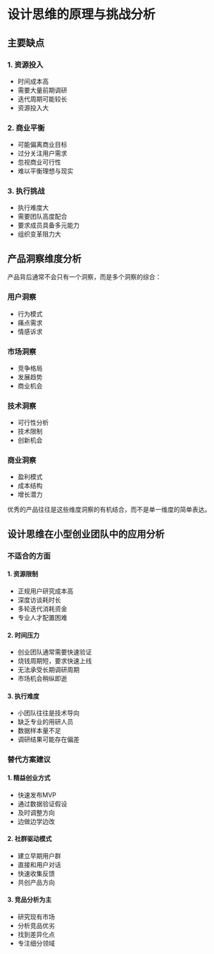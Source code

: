 # 设计思维的原理与挑战分析

## 主要缺点

### 1. 资源投入
- 时间成本高
- 需要大量前期调研
- 迭代周期可能较长
- 资源投入大

### 2. 商业平衡
- 可能偏离商业目标
- 过分关注用户需求
- 忽视商业可行性
- 难以平衡理想与现实

### 3. 执行挑战
- 执行难度大
- 需要团队高度配合
- 要求成员具备多元能力
- 组织变革阻力大

## 产品洞察维度分析

产品背后通常不会只有一个洞察，而是多个洞察的综合：

### 用户洞察
- 行为模式
- 痛点需求
- 情感诉求

### 市场洞察
- 竞争格局
- 发展趋势
- 商业机会

### 技术洞察
- 可行性分析
- 技术限制
- 创新机会

### 商业洞察
- 盈利模式
- 成本结构
- 增长潜力

优秀的产品往往是这些维度洞察的有机结合，而不是单一维度的简单表达。

## 设计思维在小型创业团队中的应用分析

### 不适合的方面

#### 1. 资源限制
- 正规用户研究成本高
- 深度访谈耗时长
- 多轮迭代消耗资金
- 专业人才配置困难

#### 2. 时间压力
- 创业团队通常需要快速验证
- 烧钱周期短，要求快速上线
- 无法承受长期调研周期
- 市场机会稍纵即逝

#### 3. 执行难度
- 小团队往往是技术导向
- 缺乏专业的用研人员
- 数据样本量不足
- 调研结果可能存在偏差

### 替代方案建议

#### 1. 精益创业方式
- 快速发布MVP
- 通过数据验证假设
- 及时调整方向
- 边做边学边改

#### 2. 社群驱动模式
- 建立早期用户群
- 直接和用户对话
- 快速收集反馈
- 共创产品方向

#### 3. 竞品分析为主
- 研究现有市场
- 分析竞品优劣
- 找到差异化点
- 专注细分领域
